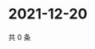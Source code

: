 # 2021-12-20

共 0 条

<!-- BEGIN WEIBO -->
<!-- 最后更新时间 Mon Dec 20 2021 16:11:36 GMT+0800 (China Standard Time) -->

<!-- END WEIBO -->
